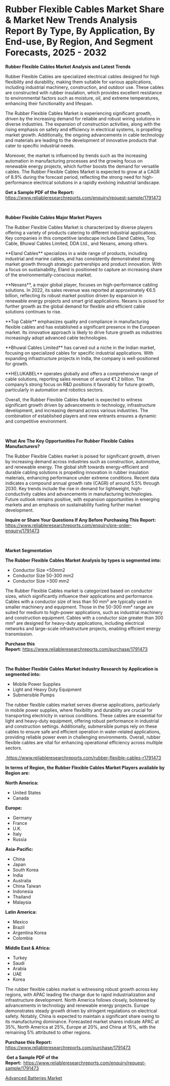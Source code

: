 <p><h1>Rubber Flexible Cables Market Share & Market New Trends Analysis Report By Type, By Application, By End-use, By Region, And Segment Forecasts, 2025 - 2032</h1></p><p><strong>Rubber Flexible Cables Market Analysis and Latest Trends</strong></p>
<p><p>Rubber Flexible Cables are specialized electrical cables designed for high flexibility and durability, making them suitable for various applications, including industrial machinery, construction, and outdoor use. These cables are constructed with rubber insulation, which provides excellent resistance to environmental factors such as moisture, oil, and extreme temperatures, enhancing their functionality and lifespan.</p><p>The Rubber Flexible Cables Market is experiencing significant growth, driven by the increasing demand for reliable and robust wiring solutions in diverse industries. The expansion of construction activities, along with the rising emphasis on safety and efficiency in electrical systems, is propelling market growth. Additionally, the ongoing advancements in cable technology and materials are leading to the development of innovative products that cater to specific industrial needs.</p><p>Moreover, the market is influenced by trends such as the increasing automation in manufacturing processes and the growing focus on renewable energy projects, which further boosts the demand for versatile cables. The Rubber Flexible Cables Market is expected to grow at a CAGR of 8.9% during the forecast period, reflecting the strong need for high-performance electrical solutions in a rapidly evolving industrial landscape.</p></p>
<p><strong>Get a Sample PDF of the Report:&nbsp;</strong> <a href="https://www.reliableresearchreports.com/enquiry/request-sample/1791473?utm_campaign=3111&utm_medium=2&utm_source=Github&utm_content=ia&utm_term=07042025&utm_id=rubber-flexible-cables">https://www.reliableresearchreports.com/enquiry/request-sample/1791473</a></p>
<p>&nbsp;</p>
<p><strong>Rubber Flexible Cables Major Market Players</strong></p>
<p><p>The Rubber Flexible Cables Market is characterized by diverse players offering a variety of products catering to different industrial applications. Key companies in this competitive landscape include Eland Cables, Top Cable, Bhuwal Cables Limited, DDA Ltd., and Nexans, among others. </p><p>**Eland Cables** specializes in a wide range of products, including industrial and marine cables, and has consistently demonstrated strong market growth through strategic partnerships and product innovation. With a focus on sustainability, Eland is positioned to capture an increasing share of the environmentally-conscious market.</p><p>**Nexans**, a major global player, focuses on high-performance cabling solutions. In 2022, its sales revenue was reported at approximately €6.5 billion, reflecting its robust market position driven by expansion in renewable energy projects and smart grid applications. Nexans is poised for further growth as the global demand for flexible and efficient cable solutions continues to rise.</p><p>**Top Cable** emphasizes quality and compliance in manufacturing flexible cables and has established a significant presence in the European market. Its innovative approach is likely to drive future growth as industries increasingly adopt advanced cable technologies.</p><p>**Bhuwal Cables Limited** has carved out a niche in the Indian market, focusing on specialized cables for specific industrial applications. With expanding infrastructure projects in India, the company is well-positioned for growth.</p><p>**HELUKABEL** operates globally and offers a comprehensive range of cable solutions, reporting sales revenue of around €1.2 billion. The company’s strong focus on R&D positions it favorably for future growth, particularly in automation and robotics sectors.</p><p>Overall, the Rubber Flexible Cables Market is expected to witness significant growth driven by advancements in technology, infrastructure development, and increasing demand across various industries. The combination of established players and new entrants ensures a dynamic and competitive environment.</p></p>
<p>&nbsp;</p>
<p><strong>What Are The Key Opportunities For Rubber Flexible Cables Manufacturers?</strong></p>
<p><p>The Rubber Flexible Cables market is poised for significant growth, driven by increasing demand across industries such as construction, automotive, and renewable energy. The global shift towards energy-efficient and durable cabling solutions is propelling innovation in rubber insulation materials, enhancing performance under extreme conditions. Recent data indicates a compound annual growth rate (CAGR) of around 5.5% through 2030. Key trends include the rise in demand for lightweight, high-conductivity cables and advancements in manufacturing technologies. Future outlook remains positive, with expansion opportunities in emerging markets and an emphasis on sustainability fueling further market development.</p></p>
<p><strong>Inquire or Share Your Questions If Any Before Purchasing This Report:</strong> <a href="https://www.reliableresearchreports.com/enquiry/pre-order-enquiry/1791473?utm_campaign=3111&utm_medium=2&utm_source=Github&utm_content=ia&utm_term=07042025&utm_id=rubber-flexible-cables">https://www.reliableresearchreports.com/enquiry/pre-order-enquiry/1791473</a></p>
<p>&nbsp;</p>
<p><strong>Market Segmentation</strong></p>
<p><strong>The Rubber Flexible Cables Market Analysis by types is segmented into:</strong></p>
<p><ul><li>Conductor Size <50mm2</li><li>Conductor Size 50-300 mm2</li><li>Conductor Size >300 mm2</li></ul></p>
<p><p>The Rubber Flexible Cables market is categorized based on conductor sizes, which significantly influence their applications and performance. Cables with a conductor size of less than 50 mm² are typically used in smaller machinery and equipment. Those in the 50-300 mm² range are suited for medium to high-power applications, such as industrial machinery and construction equipment. Cables with a conductor size greater than 300 mm² are designed for heavy-duty applications, including electrical networks and large-scale infrastructure projects, enabling efficient energy transmission.</p></p>
<p><strong>Purchase this Report:&nbsp;</strong><a href="https://www.reliableresearchreports.com/purchase/1791473?utm_campaign=3111&utm_medium=2&utm_source=Github&utm_content=ia&utm_term=07042025&utm_id=rubber-flexible-cables">https://www.reliableresearchreports.com/purchase/1791473</a></p>
<p>&nbsp;</p>
<p><strong>The Rubber Flexible Cables Market Industry Research by Application is segmented into:</strong></p>
<p><ul><li>Mobile Power Supplies</li><li>Light and Heavy Duty Equipment</li><li>Submersible Pumps</li></ul></p>
<p><p>The rubber flexible cables market serves diverse applications, particularly in mobile power supplies, where flexibility and durability are crucial for transporting electricity in various conditions. These cables are essential for light and heavy-duty equipment, offering robust performance in industrial and construction settings. Additionally, submersible pumps rely on these cables to ensure safe and efficient operation in water-related applications, providing reliable power even in challenging environments. Overall, rubber flexible cables are vital for enhancing operational efficiency across multiple sectors.</p></p>
<p><a href="https://www.reliableresearchreports.com/rubber-flexible-cables-r1791473?utm_campaign=3111&utm_medium=2&utm_source=Github&utm_content=ia&utm_term=07042025&utm_id=rubber-flexible-cables">&nbsp;https://www.reliableresearchreports.com/rubber-flexible-cables-r1791473</a></p>
<p><strong>In terms of Region, the Rubber Flexible Cables Market Players available by Region are:</strong></p>
<p>
    <p> <strong> North America: </strong>
        <ul>
            <li>United States</li>
            <li>Canada</li>
        </ul>
        </p> 
    <p> <strong> Europe: </strong>
        <ul>
            <li>Germany</li>
            <li>France</li>
            <li>U.K.</li>
            <li>Italy</li>
            <li>Russia</li>
        </ul>
        </p> 
    <p> <strong> Asia-Pacific: </strong>
        <ul>
            <li>China</li>
            <li>Japan</li>
            <li>South Korea</li>
            <li>India</li>
            <li>Australia</li>
            <li>China Taiwan</li>
            <li>Indonesia</li>
            <li>Thailand</li>
            <li>Malaysia</li>
        </ul>
        </p> 
    <p> <strong> Latin America: </strong>
        <ul>
            <li>Mexico</li>
            <li>Brazil</li>
            <li>Argentina Korea</li>
            <li>Colombia</li>
        </ul>
        </p> 
    <p> <strong> Middle East & Africa: </strong>
        <ul>
            <li>Turkey</li>
            <li>Saudi</li>
            <li>Arabia</li>
            <li>UAE</li>
            <li>Korea</li>
        </ul>
    </p>
    </p>
<p><p>The rubber flexible cables market is witnessing robust growth across key regions, with APAC leading the charge due to rapid industrialization and infrastructure development. North America follows closely, bolstered by advancements in technology and renewable energy projects. Europe demonstrates steady growth driven by stringent regulations on electrical safety. Notably, China is expected to maintain a significant share owing to its manufacturing dominance. Forecasted market shares indicate APAC at 35%, North America at 25%, Europe at 20%, and China at 15%, with the remaining 5% attributed to other regions.</p></p>
<p><strong>Purchase this Report: </strong><a href="https://www.reliableresearchreports.com/purchase/1791473?utm_campaign=3111&utm_medium=2&utm_source=Github&utm_content=ia&utm_term=07042025&utm_id=rubber-flexible-cables">https://www.reliableresearchreports.com/purchase/1791473</a></p>
<p>&nbsp;<strong>Get a Sample PDF of the Report:&nbsp;&nbsp;</strong><a href="https://www.reliableresearchreports.com/enquiry/request-sample/1791473?utm_campaign=3111&utm_medium=2&utm_source=Github&utm_content=ia&utm_term=07042025&utm_id=rubber-flexible-cables">https://www.reliableresearchreports.com/enquiry/request-sample/1791473</a></p>
<p><strong></strong></p>
<p><p><a href="https://github.com/dushornerfe/Market-Research-Report-List-1/blob/main/advanced-batteries-market.md?utm_campaign=3111&utm_medium=2&utm_source=Github&utm_content=ia&utm_term=07042025&utm_id=rubber-flexible-cables">Advanced Batteries Market</a></p></p>